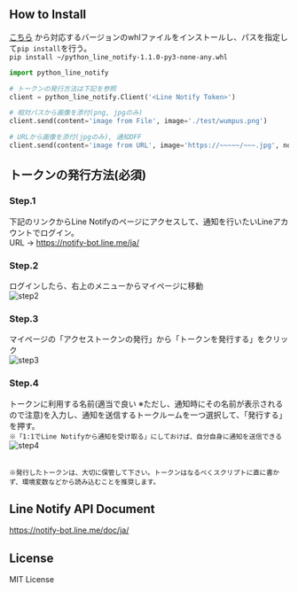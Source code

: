 ## How to Install

[こちら](https://github.com/broccolingual/python-line-notify/tree/master/dist)
から対応するバージョンのwhlファイルをインストールし、パスを指定して`pip install`を行う。
<br>`pip install ~/python_line_notify-1.1.0-py3-none-any.whl`

```python
import python_line_notify

# トークンの発行方法は下記を参照
client = python_line_notify.Client('<Line Notify Token>')

# 相対パスから画像を添付(png, jpgのみ)
client.send(content='image from File', image='./test/wumpus.png')

# URLから画像を添付(jpgのみ), 通知OFF
client.send(content='image from URL', image='https://~~~~~/~~~.jpg', notify=True)
```

## トークンの発行方法(必須)

### Step.1

下記のリンクからLine Notifyのページにアクセスして、通知を行いたいLineアカウントでログイン。
<br>URL -> https://notify-bot.line.me/ja/

### Step.2

ログインしたら、右上のメニューからマイページに移動
<br>
![step2](https://gyazo.com/fada6884d23b900c73be670bee9d1bc7.png)

### Step.3 

マイページの「アクセストークンの発行」から「トークンを発行する」をクリック
<br>
![step3](https://gyazo.com/12307e426ca85d118c089ce9f0e3f339.png)

### Step.4

トークンに利用する名前(適当で良い ※ただし、通知時にその名前が表示されるので注意)を入力し、通知を送信するトークルームを一つ選択して、「発行する」を押す。
<br>`※「1:1でLine Notifyから通知を受け取る」にしておけば、自分自身に通知を送信できる`
<br>
![step4](https://gyazo.com/81025477655f54f8ddf08f198dc87b46.png)

<br>`※発行したトークンは、大切に保管して下さい。トークンはなるべくスクリプトに直に書かず、環境変数などから読み込むことを推奨します。`

## Line Notify API Document

https://notify-bot.line.me/doc/ja/

## License
MIT License